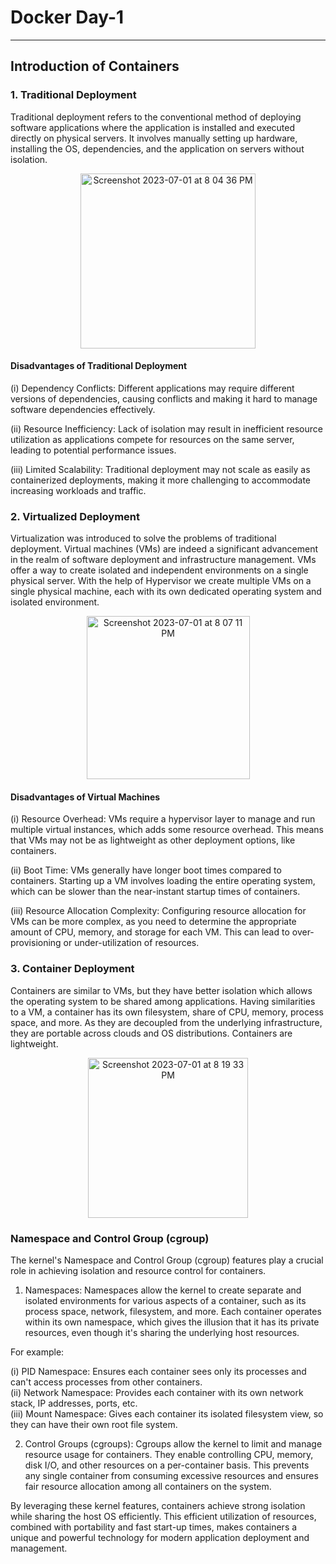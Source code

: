 # Docker Day-1
---
## Introduction of Containers
### 1. Traditional Deployment 
Traditional deployment refers to the conventional method of deploying software applications where the application is installed and executed directly on physical servers. It involves manually setting up hardware, installing the OS, dependencies, and the application on servers without isolation.

<p align="center">
<img width="280" alt="Screenshot 2023-07-01 at 8 04 36 PM" src="https://github.com/guys-in-the-cloud/Docker-101/assets/100664099/814fc0e9-5a51-482e-be15-de359cc7c270">

</p>

#### Disadvantages of Traditional Deployment
(i) Dependency Conflicts: Different applications may require different versions of dependencies, causing conflicts and making it hard to manage software dependencies effectively.

(ii) Resource Inefficiency: Lack of isolation may result in inefficient resource utilization as applications compete for resources on the same server, leading to potential performance issues.

(iii) Limited Scalability: Traditional deployment may not scale as easily as containerized deployments, making it more challenging to accommodate increasing workloads and traffic.

### 2. Virtualized Deployment
Virtualization was introduced to solve the problems of traditional deployment. Virtual machines (VMs) are indeed a significant advancement in the realm of software deployment and infrastructure management. VMs offer a way to create isolated and independent environments on a single physical server. With the help of Hypervisor we create multiple VMs on a single physical machine, each with its own dedicated operating system and isolated environment.

<p align="center">
<img width="261" alt="Screenshot 2023-07-01 at 8 07 11 PM" src="https://github.com/guys-in-the-cloud/Docker-101/assets/100664099/25d06c7a-ab07-40ef-a94a-44c1f71264bb">
</p>


#### Disadvantages of Virtual Machines

(i) Resource Overhead: VMs require a hypervisor layer to manage and run multiple virtual instances, which adds some resource overhead. This means that VMs may not be as lightweight as other deployment options, like containers.

(ii) Boot Time: VMs generally have longer boot times compared to containers. Starting up a VM involves loading the entire operating system, which can be slower than the near-instant startup times of containers.

(iii) Resource Allocation Complexity: Configuring resource allocation for VMs can be more complex, as you need to determine the appropriate amount of CPU, memory, and storage for each VM. This can lead to over-provisioning or under-utilization of resources.

### 3. Container Deployment
Containers are similar to VMs, but they have better isolation which allows the operating system to be shared among applications. Having similarities to a VM, a container has its own filesystem, share of CPU, memory, process space, and more. As they are decoupled from the underlying infrastructure, they are portable across clouds and OS distributions. Containers are lightweight.  
<p align="center">
  <img width="256" alt="Screenshot 2023-07-01 at 8 19 33 PM" src="https://github.com/guys-in-the-cloud/Docker-101/assets/100664099/98393555-0a2c-45b8-8603-a059637d9b5c">
</p>

 ### Namespace and Control Group (cgroup)
The kernel's Namespace and Control Group (cgroup) features play a crucial role in achieving isolation and resource control for containers.

1. Namespaces: Namespaces allow the kernel to create separate and isolated environments for various aspects of a container, such as its process space, network, filesystem, and more. Each container operates within its own namespace, which gives the illusion that it has its private resources, even though it's sharing the underlying host resources.

For example:

(i) PID Namespace: Ensures each container sees only its processes and can't access processes from other containers.<br />
(ii) Network Namespace: Provides each container with its own network stack, IP addresses, ports, etc. <br />
(iii) Mount Namespace: Gives each container its isolated filesystem view, so they can have their own root file system. <br />

2. Control Groups (cgroups): Cgroups allow the kernel to limit and manage resource usage for containers. They enable controlling CPU, memory, disk I/O, and other resources on a per-container basis. This prevents any single container from consuming excessive resources and ensures fair resource allocation among all containers on the system.

By leveraging these kernel features, containers achieve strong isolation while sharing the host OS efficiently. This efficient utilization of resources, combined with portability and fast start-up times, makes containers a unique and powerful technology for modern application deployment and management.

